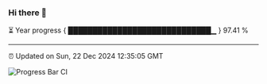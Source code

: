 ### Hi there 👋

⏳ Year progress { █████████████████████████████▁ } 97.41 %

---

⏰ Updated on Sun, 22 Dec 2024 12:35:05 GMT

![Progress Bar CI](https://github.com/liununu/liununu/workflows/Progress%20Bar%20CI/badge.svg)
